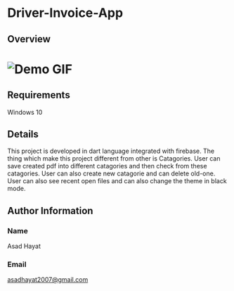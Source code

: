 # Driver-Invoice-App

## Overview
# ![Demo GIF](https://raw.githubusercontent.com/AsadHayat89/Driver-Invoice-App/blob/main/Screenshots/driverApp.gif)

## Requirements
Windows 10 


## Details
This project is developed in dart language integrated with firebase. The thing which make this project different from other is Catagories. User can save created pdf into different catagories and then check from these catagories. User can also create new catagorie and can delete old-one. User can also see recent open files and can also change the theme in black mode.

## Author Information
### Name
Asad Hayat
### Email
asadhayat2007@gmail.com

